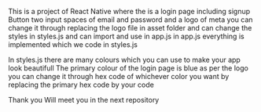 This is a project of React Native where the is a login page including signup Button two input spaces of email and password and a logo of meta you can change it 
through replacing the logo file in asset folder and can change the styles in styles.js and can import and use in app.js in app.js everything is implemented
which we code in styles.js

In styles.js there are many colours which you can use to make your app look beautifull
The primary colour of the login page is blue as per the logo you can change it through hex code of whichever color you want by replacing the primary hex code by your code

Thank you Will meet you in the next repository
